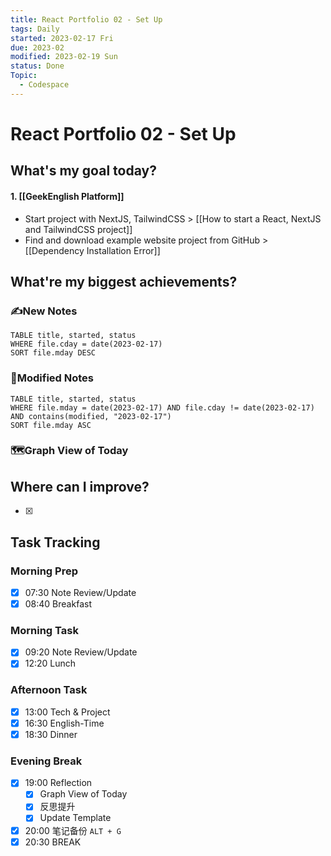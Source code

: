 ```yaml
---
title: React Portfolio 02 - Set Up
tags: Daily
started: 2023-02-17 Fri
due: 2023-02
modified: 2023-02-19 Sun
status: Done
Topic:
  - Codespace
---
```

# React Portfolio 02 - Set Up
## What's my goal today?
#### 1. [[GeekEnglish Platform]]
- Start project with NextJS, TailwindCSS > [[How to start a React, NextJS and TailwindCSS project]] 
- Find and download example website project from GitHub > [[Dependency Installation Error]]
## What're my biggest achievements?
### ✍️New Notes

```dataview
TABLE title, started, status
WHERE file.cday = date(2023-02-17)
SORT file.mday DESC
```

### 📝Modified Notes

```dataview
TABLE title, started, status
WHERE file.mday = date(2023-02-17) AND file.cday != date(2023-02-17) AND contains(modified, "2023-02-17")
SORT file.mday ASC
```

### 🗺️Graph View of Today

## Where can I improve?
- [x] 
## Task Tracking
### Morning Prep
- [x] 07:30 Note Review/Update
- [x] 08:40 Breakfast
### Morning Task
- [x] 09:20 Note Review/Update
- [x] 12:20 Lunch
### Afternoon Task
- [x] 13:00 Tech & Project
- [x] 16:30 English-Time
- [x] 18:30 Dinner
### Evening Break
- [x] 19:00 Reflection
	- [x] Graph View of Today
	- [x] 反思提升
	- [x] Update Template 
- [x] 20:00 笔记备份 `ALT + G`
- [x] 20:30 BREAK